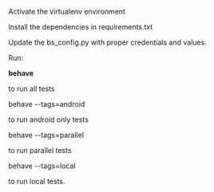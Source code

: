 Activate the virtualenv environment

Install the dependencies in requirements.txt

Update the bs_config.py with proper credentials and values.

Run:

**behave**

to run all tests

behave --tags=android
 
to run android only tests
 
behave --tags=parallel

to run parallel tests

behave --tags=local

to run local tests.

